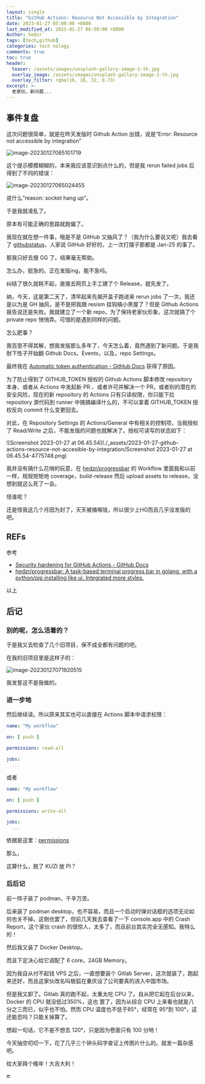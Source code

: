 ```yaml
---
layout: single
title: "GitHub Actions: Resource Not Accessible by Integration"
date: 2023-01-27 05:00:00 +0800
last_modified_at: 2023-01-27 06:50:00 +0800
Author: hedzr
tags: [tech,github]
categories: tech nology
comments: true
toc: true
header:
  teaser: /assets/images/unsplash-gallery-image-1-th.jpg
  overlay_image: /assets/images/unsplash-gallery-image-1-th.jpg
  overlay_filter: rgba(16, 16, 32, 0.73)
excerpt: >-
  老家伙，新问题...
---
```




## 事件复盘

这次问题很简单，就是在昨天发版时 Github Action 出错，说是“Error: Resource not accessible by integration”

![image-20230127065101719](https://cdn.jsdelivr.net/gh/hzimg/blog-pics@master/uPic/image-20230127065101719.png)

这个提示模模糊糊的，本来我应该意识到点什么的，但是我 rerun failed jobs 后得到了不同的错误：

![image-20230127065024455](https://cdn.jsdelivr.net/gh/hzimg/blog-pics@master/uPic/image-20230127065024455.png)

说什么“reason: socket hang up”。

于是我就凌乱了。

原本有可能正确的思路就跑偏了。

我现在就在想一件事，哦是不是 GitHub 又抽风了？（我为什么要说又呢）我去看了 [githubstatus](https://www.githubstatus.com/)，人家说 GitHub 好好的，上一次打摆子那都是 Jan-25 的事了。

那我只好去搜 GG 了。结果毫无帮助。

怎么办，挺急的。正在发版ing，能不急吗。

纠结了很久就耗不起，直接去网页上手工建了个 Release，就先发了。

纳，今天，这是第二天了，清早起来先揭开盖子跑进来 rerun jobs 了一次，我还是以为是 GH 抽风，是不是把我跟 resism 挂钩搞小黑屋了？但是 Github Actions 报告说还是失败。我就建立了一个新 repo，为了保持老家伙形象，这次就搞了个 private repo 悄悄弄。可惜的是遇到同样的问题。

怎么肥事？

我百思不得其解，想我发版那么多年了，今天怎么着，竟然遇到了新问题。于是我耐下性子开始翻 Github Docs，Events，以及，repo Settings。

最终我在  [Automatic token authentication - GitHub Docs](https://docs.github.com/en/actions/security-guides/automatic-token-authentication#modifying-the-permissions-for-the-github_token) 获得了原因。

为了防止得到了 GITHUB_TOKEN 授权的 Github Actions 脚本修改 repository 本身、或者从 Actions 中发起新 PR 、或者许可并解决一个 PR，或者别的潜在的安全风险，现在的新 repository 的 Actions 只有只读权限，你只能下拉 repository 源代码到 runner 中搞搞编译什么的，不可以拿着 GITHUB_TOKEN 授权反向 commit 什么变更回去。

对此，在 Repository Settings 的 Actions/General 中有相关的控制项，当我授权了 Read/Write 之后，不能发版的问题也就解决了。授权可读写的状态如下：

![Screenshot 2023-01-27 at 06.45.54](./_assets/2023-01-27-github-actions-resource-not-accesible-by-integration/Screenshot 2023-01-27 at 06.45.54-4775748.png)

我并没有搞什么花哨的玩意，在 [hedzr/progressbar](https://github.com/hedzr/progressbar) 的 Workflow 里面我和以前一样，规规矩矩地 coverage，build-release 然后 upload assets to release，没想到就这么死了一会。

怪谁呢？

还是怪我这几个月因为封了，天天被捅喉咙，所以很少上HG而且几乎没发版的吧。

## REFs

参考

-  [Security hardening for GitHub Actions - GitHub Docs](https://docs.github.com/en/actions/security-guides/security-hardening-for-github-actions) 
-  [hedzr/progressbar: A task-based terminal progress bar in golang, with a python/pip installing like ui. Integrated more styles.](https://github.com/hedzr/progressbar) 

以上

## 后记

### 别的呢，怎么活着的？

于是我又去检查了几个旧项目，保不成全都有问题的吧。

在我的旧项目里是这样子的：

![image-20230127071920515](./_assets/2023-01-27-github-actions-resource-not-accesible-by-integration/image-20230127071920515-4775761.png)

我发誓这不是我做的。



### 进一步地

然后继续读。所以原来其实也可以直接在 Actions 脚本中请求权限：

```yaml
name: "My workflow"

on: [ push ]

permissions: read-all

jobs:
  ...
```

或者

```yaml
name: "My workflow"

on: [ push ]

permissions: write-all

jobs:
  ...
```

依据是这里：[permissions](https://docs.github.com/en/actions/using-workflows/workflow-syntax-for-github-actions#permissions)

那么，

这算什么，脱了 KUZI 放 PI？



### 后后记

前一阵子装了 podman，千辛万苦。

后来装了 podman desktop，也不容易，而且一个启动时弹对话框的选项无论如何也关不掉。这倒也罢了，但前几天我去查看了一下 console.app 中的 Crash Report，这个家伙 crash 的很惊人，太多了，而且前台其实完全无感知。我特么的！

然后我又装了 Docker Desktop。

而且下定决心给它调配了 6 core，24GB Memory。

因为我自从付不起钱 VPS 之后，一直想要装个 Gitlab Server，这次就装了，跑起来还好，而且这家伙改名叫极狐在重庆设了公司要真的进入中国市场。

但是我又卸了。Gitlab 真的跑不起，太重太吃 CPU 了。自从把它起在后台以来，Docker 的 CPU 就没低过350%，这也 罢了，因为从综合 CPU 上来看也就是八分之三而已，似乎也不怕。然而 CPU 温度也不低于85°，经常在 95°到 100°，这还能忍吗？只能关掉算了。

想起一句话，它不是不想去 120°，只是因为卷面只有 100 分呐！



今天抽空叨叨一下，花了几乎三个钟头码字查证上传图片什么的。就发一篇杂感吧。

给大家拜个晚年！大吉大利！

:end:

